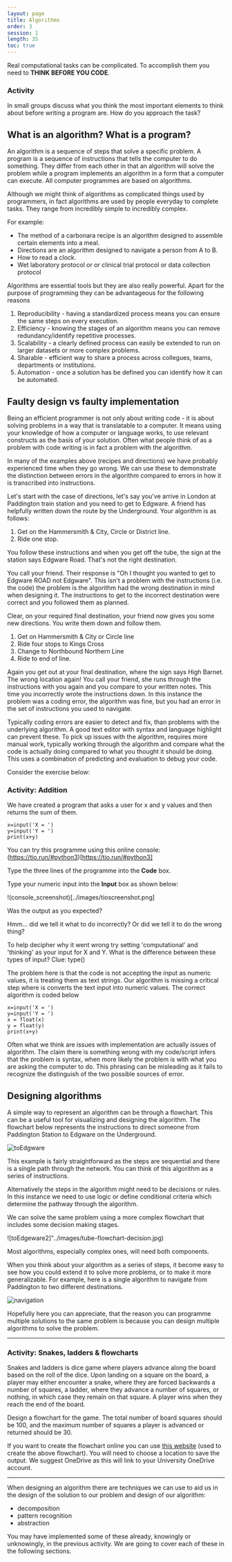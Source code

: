 ```yaml
---
layout: page
title: Algorithms
order: 3
session: 1
length: 35
toc: true
---
```



Real computational tasks can be complicated. To accomplish them you need to **THINK BEFORE YOU CODE**.

### Activity
In small groups discuss what you think the most important elements to think about before writing a program are. How do you approach the task?

## What is an algorithm? What is a program?

An algorithm is a sequence of steps that solve a specific problem. A program is a sequence of instructions that tells the computer to do something. They differ from each other in that an algorithm will solve the problem while a program implements an algorithm in a form that a computer can execute. All computer programmes are based on algorithms.

Although we might think of algorithms as complicated things used by programmers, in fact algorithms are used by people everyday to complete tasks. They range from incredibly simple to incredibly complex. 

For example:

* The method of a carbonara recipe is an algorithm designed to assemble certain elements into a meal. 
* Directions are an algorithm designed to navigate a person from A to B.
* How to read a clock.
* Wet laboratory protocol or or clinical trial protocol or data collection protocol

Algorithms are essential tools but they are also really powerful. Apart for the purpose of programming they can be advantageous for the following reasons

1. Reproducibility - having a standardized process means you can ensure the same steps on every execution.
2. Efficiency - knowing the stages of an algorithm means you can remove redundancy/identify repetitive processes.
3. Scalability - a clearly defined process can easily be extended to run on larger datasets or more complex problems.
4. Sharable - efficient way to share a process across collegues, teams, departments or institutions.
5. Automation - once a solution has be defined you can identify how it can be automated. 



## Faulty design vs faulty implementation 

Being an efficient programmer is not only about writing code - it is about solving problems in a way that is translatable to a computer. It means using your knowledge of how a computer or language works, to use relevant constructs as the basis of your solution. Often what people think of as a problem with code writing is in fact a problem with the algorithm. 

In many of the examples above (recipes and directions) we have probably experienced time when they go wrong. We can use these to demonstrate the distinction between errors in the algorithm compared to errors in how it is transcribed into instructions.

Let's start with the case of directions, let's say you've arrive in London at Paddington train station and you need to get to Edgware. A friend has helpfully written down the route by the Underground.  Your algorithm is as follows:

1. Get on the Hammersmith & City, Circle or District line. 
2. Ride one stop.

You follow these instructions and when you get off the tube, the sign at the station says Edgware Road. That's not the right destination. 

You call your friend. Their response is "Oh I thought you wanted to get to Edgware ROAD not Edgware". This isn't a problem with the instructions (i.e. the code) the problem is the algorithm had the wrong destination in mind when designing it. The instructions to get to the incorrect destination were correct and you followed them as planned. 

Clear, on your required final destination, your friend now gives you some new directions. You write them down and follow them. 

1. Get on Hammersmith & City or Circle line
2. Ride four stops to Kings Cross
3. Change to Northbound Northern Line
4. Ride to end of line.

Again you get out at your final destination, where the sign says High Barnet. The wrong location again! You call your friend, she runs through the instructions with you again and you compare to your written notes. This time you incorrectly wrote the instructions down. In this instance the problem was a coding error, the algorithm was fine, but you had an error in the set of instructions you used to navigate. 

Typically coding errors are easier to detect and fix, than problems with the underlying algorithm. A good text editor with syntax and language highlight can prevent these. To pick up issues with the algorithm, requires more manual work, typically working through the algorithm and compare what the code is actually doing compared to what you thought it should be doing. This uses a combination of predicting and evaluation to debug your code.

Consider the exercise below:

### Activity: Addition 

We have created a program that asks a user for x and y values and then returns the sum of them.

```
x=input('X = ')
y=input('Y = ')
print(x+y)
```

You can try this programme using this online console: (https://tio.run/#python3)[https://tio.run/#python3]

Type the three lines of the programme into the **Code** box.

Type your numeric input into the **Input** box as shown below:

!(console_screenshot)[../images/tioscreenshot.png]

Was the output as you expected? 

Hmm... did we tell it what to do incorrectly? Or did we tell it to do the wrong thing?

To help decipher why it went wrong try setting 'computational' and 'thinking' as your input for X and Y. What is the difference between these types of input? Clue: type()

The problem here is that the code is not accepting the input as numeric values, it is treating them as text strings. Our algorithm is missing a critical step where is converts the text input into numeric values. The correct algorithm is coded below

```
x=input('X = ')
y=input('Y = ')
x = float(x)
y = float(y)
print(x+y)
```

Often what we think are issues with implementation are actually issues of algorithm. The claim there is something wrong with my code/script infers that the problem is syntax, when more likely the problem is with what you are asking the computer to do. This phrasing can be misleading as it fails to recognize the distinguish of the two possible sources of error.

## Designing algorithms

A simple way to represent an algorithm can be through a flowchart. This can be a useful tool for visualizing and designing the algorithm. The flowchart below represents the instructions to direct someone from Paddington Station to Edgware on the Underground.

![toEdgware](../images/directions.jpg)

This example is fairly straightforward as the steps are sequential and there is a single path through the network. You can think of this algorithm as a series of instructions. 

Alternatively the steps in the algorithm might need to be decisions or rules. In this instance we need to use logic or define conditional criteria which determine the pathway through the algorithm. 

We can solve the same problem using a more complex flowchart that includes some decision making stages. 

![toEdgeware2]"../images/tube-flowchart-decision.jpg)

Most algorithms, especially complex ones, will need both components. 

When you think about your algorithm as a series of steps, it become easy to see how you could extend it to solve more problems, or to make it more generalizable. For example, here is a single algorithm to navigate from Paddington to two different destinations. 

![navigation](../images/nav2.jpg)

Hopefully here you can appreciate, that the reason you can programme multiple solutions to the same problem is because you can design multiple algorithms to solve the problem. 

-----

### Activity: Snakes, ladders & flowcharts

Snakes and ladders is dice game where players advance along the board based on the roll of the dice. Upon landing on a square on the board, a player may either encounter a snake, where they are forced backwards a number of squares, a ladder, where they advance a number of squares, or nothing, in which case they remain on that square. A player wins when they reach the end of the board.

Design a flowchart for the game. The total number of board squares should be 100, and the maximum number of squares a player is advanced or returned should be 30.

If you want to create the flowchart online you can use [this website](https://draw.io/) (used to create the above flowchart). You will need to choose a location to save the output. We suggest OneDrive as this will link to your University OneDrive account. 

-----


When designing an algorithm there are techniques we can use to aid us in the design of the solution to our problem and design of our algorithm:

* decomposition
* pattern recognition
* abstraction

You may have implemented some of these already, knowingly or unknowingly, in the previous activity. We are going to cover each of these in the following sections.